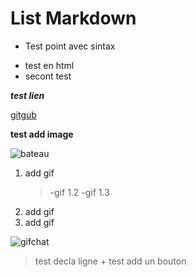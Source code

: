 # List Markdown

- Test point avec sintax

<ul>
<li>test en html</li>
<li> secont 
test </li>
</ul>

***test lien***

[gitgub](https://github.com/)

**test add image**

![bateau](https://wettoncraft.com/sites/default/files/styles/project__1200x900_/public/2022-01/quel-bateau-a-moteur-pour-quel-programme-de-navigation.jpg?itok=0Zqit_LX)

1. add gif
	>-gif 1.2
	>-gif 1.3
2. add gif
1. add gif

![gifchat](https://mir-s3-cdn-cf.behance.net/project_modules/max_1200/5eeea355389655.59822ff824b72.gif)

>test decla ligne + test add un bouton
